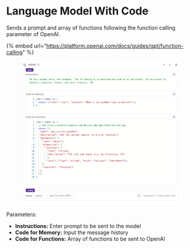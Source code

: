 # Language Model With Code

Sends a prompt and array of functions following the function calling parameter of OpenAI.

{% embed url="https://platform.openai.com/docs/guides/gpt/function-calling" %}

<div data-full-width="true">

<figure><img src="../../../.gitbook/assets/Screenshot 2023-07-21 at 4.52.48 PM.png" alt=""><figcaption></figcaption></figure>

</div>

Parameters:

* **Instructions:** Enter prompt to be sent to the model
* **Code for Memory:** Input the message history
* **Code for Functions:** Array of functions to be sent to OpenAI
